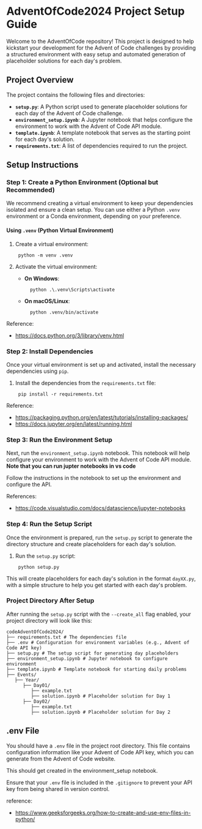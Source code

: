 # AdventOfCode2024 Project Setup Guide

Welcome to the AdventOfCode repository! This project is designed to help kickstart your development for the Advent of Code challenges by providing a structured environment with easy setup and automated generation of placeholder solutions for each day's problem.

## Project Overview

The project contains the following files and directories:

- **`setup.py`**: A Python script used to generate placeholder solutions for each day of the Advent of Code challenge.
- **`environment_setup.ipynb`**: A Jupyter notebook that helps configure the environment to work with the Advent of Code API module.
- **`template.ipynb`**: A template notebook that serves as the starting point for each day's solution.
- **`requirements.txt`**: A list of dependencies required to run the project.

## Setup Instructions

### Step 1: Create a Python Environment (Optional but Recommended)

We recommend creating a virtual environment to keep your dependencies isolated and ensure a clean setup. You can use either a Python `.venv` environment or a Conda environment, depending on your preference.

#### Using `.venv` (Python Virtual Environment)

1. Create a virtual environment:

        python -m venv .venv

2. Activate the virtual environment:
    - **On Windows**:

            python .\.venv\Scripts\activate
    - **On macOS/Linux**:

            python .venv/bin/activate

Reference:
- https://docs.python.org/3/library/venv.html

### Step 2: Install Dependencies

Once your virtual environment is set up and activated, install the necessary dependencies using `pip`.

1. Install the dependencies from the `requirements.txt` file:

        pip install -r requirements.txt

Reference:
- https://packaging.python.org/en/latest/tutorials/installing-packages/
- https://docs.jupyter.org/en/latest/running.html

### Step 3: Run the Environment Setup

Next, run the `environment_setup.ipynb` notebook. This notebook will help configure your environment to work with the Advent of Code API module. 
**Note that you can run jupter notebooks in vs code**

Follow the instructions in the notebook to set up the environment and configure the API.

References:
- https://code.visualstudio.com/docs/datascience/jupyter-notebooks

### Step 4: Run the Setup Script

Once the environment is prepared, run the `setup.py` script to generate the directory structure and create placeholders for each day's solution.

1. Run the `setup.py` script:

        python setup.py

This will create placeholders for each day's solution in the format `dayXX.py`, with a simple structure to help you get started with each day's problem.

### Project Directory After Setup

After running the `setup.py` script with the ```--create_all``` flag enabled, your project directory will look like this:

    codeAdventOfCode2024/ 
    ├── requirements.txt # The dependencies file 
    ├── .env # Configuration for environment variables (e.g., Advent of Code API key) 
    ├── setup.py # The setup script for generating day placeholders 
    ├── environment_setup.ipynb # Jupyter notebook to configure environment 
    ├── template.ipynb # Template notebook for starting daily problems 
    ├── Events/
       ├── Year/
          ├── Day01/
             ├── example.txt
             ├── solution.ipynb # Placeholder solution for Day 1 
          ├── Day02/
             ├── example.txt
             ├── solution.ipynb # Placeholder solution for Day 2 

## .env File

You should have a `.env` file in the project root directory. This file contains configuration information like your Advent of Code API key, which you can generate from the Advent of Code website.

This should get created in the environment_setup notebook.

Ensure that your `.env` file is included in the `.gitignore` to prevent your API key from being shared in version control.

reference:
- https://www.geeksforgeeks.org/how-to-create-and-use-env-files-in-python/
